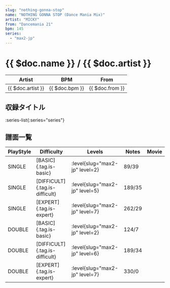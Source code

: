 ```yaml
---
slug: "nothing-gonna-stop"
name: "NOTHING GONNA STOP (Dance Mania Mix)"
artist: "MICKY"
from: "Dancemania 21"
bpm: 145
series:
  - "max2-jp"
---
```


# {{ $doc.name }} / {{ $doc.artist }}

|Artist|BPM|From|
|------|---|----|
|{{ $doc.artist }}|{{ $doc.bpm }}|{{ $doc.from }}|

## 収録タイトル

:series-list{:series="series"}

## 譜面一覧

|PlayStyle|Difficulty|Levels|Notes|Movie|
|---------|----------|------|-----|-----|
|SINGLE|[BASIC]{.tag.is-basic}|:level{slug="max2-jp" level=2}|89/39||
|SINGLE|[DIFFICULT]{.tag.is-difficult}|:level{slug="max2-jp" level=5}|189/35||
|SINGLE|[EXPERT]{.tag.is-expert}|:level{slug="max2-jp" level=7}|262/29||
|DOUBLE|[BASIC]{.tag.is-basic}|:level{slug="max2-jp" level=2}|124/7||
|DOUBLE|[DIFFICULT]{.tag.is-difficult}|:level{slug="max2-jp" level=6}|189/34||
|DOUBLE|[EXPERT]{.tag.is-expert}|:level{slug="max2-jp" level=7}|330/0||

